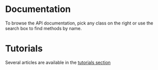 # Documentation

To browse the API documentation, pick any class on the right or use the
search box to find methods by name.

# Tutorials

Several articles are available in the [tutorials section](/tutorials)
